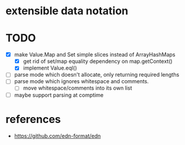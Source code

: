# extensible data notation

# TODO

- [x] make Value.Map and Set simple slices instead of ArrayHashMaps
    - [x] get rid of set/map equality dependency on map.getContext()
    - [x] implement Value.eql()
- [ ] parse mode which doesn't allocate, only returning required lengths
- [ ] parse mode which ignores whitespace and comments.
  - [ ] move whitespace/comments into its own list
- [ ] maybe support parsing at comptime

# references
* https://github.com/edn-format/edn
